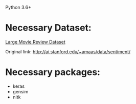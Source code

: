 Python 3.6+

# Necessary Dataset:

[Large Movie Review Dataset](http://ai.stanford.edu/~amaas/data/sentiment/) 

Original link: http://ai.stanford.edu/~amaas/data/sentiment/

# Necessary packages:

- keras
- gensim
- nltk
